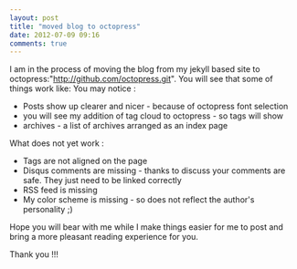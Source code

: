 ```yaml
---
layout: post
title: "moved blog to octopress"
date: 2012-07-09 09:16
comments: true
---
```

 I am in the process of moving the blog from my jekyll based site to octopress:"http://github.com/octopress.git". You will see that some of things work like:
You may notice :

* Posts show up clearer and nicer - because of octopress font selection
* you will see my addition of tag cloud to octopress - so tags will show
* archives - a list of archives arranged as an index page

What does not yet work :

* Tags are not aligned on the page
* Disqus comments are missing - thanks to discuss your comments are safe. They just need to be linked correctly
* RSS feed is missing
* My color scheme is missing - so does not reflect the author's personality ;)


Hope you will bear with me while I make things easier for me to post and bring a more pleasant reading experience for  you.

Thank you !!!

